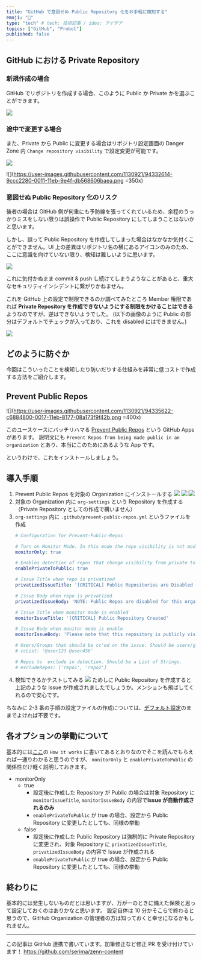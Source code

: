 ```yaml
---
title: "GitHub で意図せぬ Public Repository 化をお手軽に検知する"
emoji: "🐙"
type: "tech" # tech: 技術記事 / idea: アイデア
topics: ["GitHub", "Probot"]
published: false
---
```


## GitHub における Private Repository

### 新規作成の場合

GitHub でリポジトリを作成する場合、このように Public か Private かを選ぶことができます。

![](https://user-images.githubusercontent.com/1130921/94332621-a05fa980-0011-11eb-9022-7b6586f07c24.png)

### 途中で変更する場合

また、Private から Public に変更する場合はリポジトリ設定画面の Danger Zone 内 `Change repository visibility` で設定変更が可能です。

![](https://user-images.githubusercontent.com/1130921/94332617-9dfd4f80-0011-11eb-8d67-c34374e2bf07.png)

![](https://user-images.githubusercontent.com/1130921/94332614-9ccc2280-0011-11eb-9e4f-db568606baea.png =350x)

### 意図せぬ Public Repository 化のリスク

後者の場合は GitHub 側が何重にも予防線を張ってくれているため、余程のうっかりミスをしない限りは誤操作で Public Repository にしてしまうことはないかと思います。

しかし、誤って Public Repository を作成してしまった場合はなかなか気付くことができません。UI 上の差異はリポジトリ名の横にあるアイコンのみのため、ここに意識を向けていない限り、検知は難しいように思います。

![](https://user-images.githubusercontent.com/1130921/94335256-42cd5c00-0015-11eb-8da5-910a5f0d8377.png)

これに気付かぬまま commit & push し続けてしまうようなことがあると、重大なセキュリティインシデントに繋がりかねません。

これを GitHub 上の設定で制限できるのか調べてみたところ Member 権限であれば **Private Repository を作成できないようにする制限をかけることはできる**ようなのですが、逆はできないようでした。
(以下の画像のように Public の部分はデフォルトでチェックが入っており、これを disabled にはできません。)

![](https://user-images.githubusercontent.com/1130921/94332620-9f2e7c80-0011-11eb-95da-2d93a1155074.png)

## どのように防ぐか

今回はこういったことを検知したり防いだりする仕組みを非常に低コストで作成する方法をご紹介します。

## Prevent Public Repos

![](https://user-images.githubusercontent.com/1130921/94335622-c6884800-0017-11eb-8177-08a173f9f42b.png =400x)

このユースケースにバッチリハマる [Prevent Public Repos](https://probot.github.io/apps/prevent-public-repos/) という GitHub Apps があります。
説明文にも `Prevent Repos from being made public in an organization` とあり、本当にこのためにあるような App です。

というわけで、これをインストールしましょう。

## 導入手順

1. Prevent Public Repos を対象の Organization にインストールする
![](https://user-images.githubusercontent.com/1130921/94332625-a190d680-0011-11eb-8d5a-53863dfdc3db.png)
![](https://user-images.githubusercontent.com/1130921/94332624-a190d680-0011-11eb-8538-1ebec373952a.png)
![](https://user-images.githubusercontent.com/1130921/94332623-a05fa980-0011-11eb-9ab9-8b5d51a570fc.png)
2. 対象の Organization 内に `org-settings` という Repository を作成する（Private Repository としての作成で構いません）
3. `org-settings` 内に `.github/prevent-public-repos.yml` というファイルを作成
    ```yaml
    # Configuration for Prevent-Public-Repos

    # Turn on Monitor Mode. In this mode the repo visibility is not modified and only an Issue is created
    monitorOnly: true

    # Enables detection of repos that change visibility from private to public (not just newly created ones)
    enablePrivateToPublic: true

    # Issue Title when repo is privatized
    privatizedIssueTitle: '[CRITICAL] Public Repositories are Disabled for this Org'

    # Issue Body when repo is privatized
    privatizedIssueBody: 'NOTE: Public Repos are disabled for this organization! Repository was automatically converted to a Private Repo. Please contact an admin to override.'

    # Issue Title when monitor mode is enabled
    monitorIssueTitle: '[CRITICAL] Public Repository Created'

    # Issue Body when monitor mode is enable
    monitorIssueBody: 'Please note that this repository is publicly visible to the internet!'

    # Users/Groups that should be cc'ed on the issue. Should be users/groups separated by a space.
    # ccList: '@user123 @user456'

    # Repos to  exclude in detection. Should be a List of Strings.
    # excludeRepos: ['repo1', 'repo2']
    ```
4. 検知できるかテストしてみる
![](https://user-images.githubusercontent.com/1130921/94332609-9a69c880-0011-11eb-85d7-a179c11ffcb9.png)
ためしに Public Repository を作成すると上記のような Issue が作成されましたでしょうか。メンションも飛ばしてくれるので安心です。

ちなみに 2-3 番の手順の設定ファイルの作成については、[デフォルト設定](https://github.com/issc29/probot-prevent-public-repos/blob/master/lib/defaults.js)のままでよければ不要です。

## 各オプションの挙動について

基本的には[ここ](https://github.com/issc29/probot-prevent-public-repos#how-it-works)の `How it works` に書いてあるとおりなのでそこを読んでもらえれば一通りわかると思うのですが、 `monitorOnly` と `enablePrivateToPublic` の関係性だけ軽く説明しておきます。

- monitorOnly
    - true
        - 設定後に作成した Repository が Public の場合は対象 Repository に `monitorIssueTitle`, `monitorIssueBody` の内容で**Issue が自動作成されるのみ**
        - `enablePrivateToPublic` が true の場合、設定から Public Repository に変更したとしても、同様の挙動
    - false
        - 設定後に作成した Public Repository は強制的に Private Repository に変更され、対象 Repository に `privatizedIssueTitle`, `privatizedIssueBody` の内容で Issue が作成される
        - `enablePrivateToPublic` が true の場合、設定から Public Repository に変更したとしても、同様の挙動

## 終わりに

基本的には発生しないものだとは思いますが、万が一のときに備えた保険と思って設定しておくのはありかなと思います。
設定自体は 10 分かそこらで終わると思うので、GitHub Organization の管理者の方は知っておくと幸せになるかもしれません。

---

この記事は GitHub 連携で書いています。加筆修正など修正 PR を受け付けています！
https://github.com/serima/zenn-content

